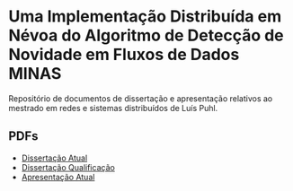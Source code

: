 # Uma Implementação Distribuída em Névoa do Algoritmo de Detecção de Novidade em Fluxos de Dados MINAS

Repositório de documentos de dissertação e apresentação relativos ao mestrado
em redes e sistemas distribuídos de Luís Puhl.

## PDFs

- [Dissertação Atual](./00.main.pdf)
- [Dissertação Qualificação](./DissertacaoQuali-LuisPuhl.pdf)
- [Apresentação Atual](./00.beamer.pdf)
